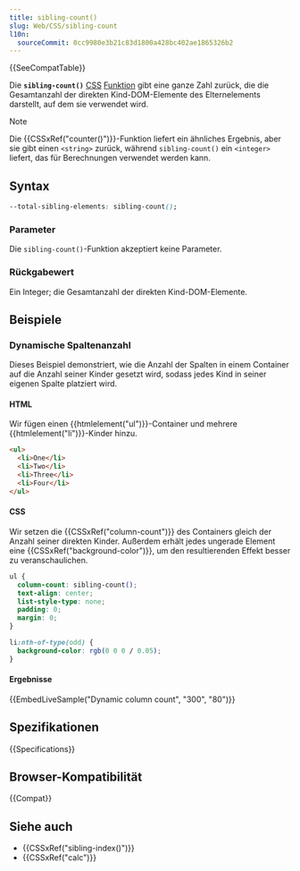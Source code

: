 ```yaml
---
title: sibling-count()
slug: Web/CSS/sibling-count
l10n:
  sourceCommit: 0cc9980e3b21c83d1800a428bc402ae1865326b2
---
```


{{SeeCompatTable}}

Die **`sibling-count()`** [CSS](/de/docs/Web/CSS) [Funktion](/de/docs/Web/CSS/CSS_Values_and_Units/CSS_Value_Functions) gibt eine ganze Zahl zurück, die die Gesamtanzahl der direkten Kind-DOM-Elemente des Elternelements darstellt, auf dem sie verwendet wird.

> [!NOTE]
> Die {{CSSxRef("counter()")}}-Funktion liefert ein ähnliches Ergebnis, aber sie gibt einen `<string>` zurück, während `sibling-count()` ein `<integer>` liefert, das für Berechnungen verwendet werden kann.

## Syntax

```css
--total-sibling-elements: sibling-count();
```

### Parameter

Die `sibling-count()`-Funktion akzeptiert keine Parameter.

### Rückgabewert

Ein Integer; die Gesamtanzahl der direkten Kind-DOM-Elemente.

## Beispiele

### Dynamische Spaltenanzahl

Dieses Beispiel demonstriert, wie die Anzahl der Spalten in einem Container auf die Anzahl seiner Kinder gesetzt wird, sodass jedes Kind in seiner eigenen Spalte platziert wird.

#### HTML

Wir fügen einen {{htmlelement("ul")}}-Container und mehrere {{htmlelement("li")}}-Kinder hinzu.

```html
<ul>
  <li>One</li>
  <li>Two</li>
  <li>Three</li>
  <li>Four</li>
</ul>
```

#### CSS

Wir setzen die {{CSSxRef("column-count")}} des Containers gleich der Anzahl seiner direkten Kinder. Außerdem erhält jedes ungerade Element eine {{CSSxRef("background-color")}}, um den resultierenden Effekt besser zu veranschaulichen.

```css
ul {
  column-count: sibling-count();
  text-align: center;
  list-style-type: none;
  padding: 0;
  margin: 0;
}

li:nth-of-type(odd) {
  background-color: rgb(0 0 0 / 0.05);
}
```

#### Ergebnisse

{{EmbedLiveSample("Dynamic column count", "300", "80")}}

## Spezifikationen

{{Specifications}}

## Browser-Kompatibilität

{{Compat}}

## Siehe auch

- {{CSSxRef("sibling-index()")}}
- {{CSSxRef("calc")}}
